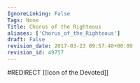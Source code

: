 ```yaml
---
IgnoreLinking: False
Tags: None
Title: Chorus of the Righteous
aliases: ['Chorus_of_the_Righteous']
draft: False
revision_date: 2017-03-23 09:57:48+00:00
revision_id: 49757
---
```


#REDIRECT [[Icon of the Devoted]]